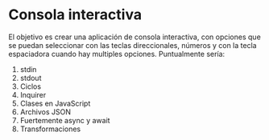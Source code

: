 # Consola interactiva

El objetivo es crear una aplicación de consola interactiva, con opciones que se puedan seleccionar con las teclas direccionales, números y con la tecla espaciadora cuando hay multiples opciones.
Puntualmente sería:

1. stdin
2. stdout
3. Ciclos
4. Inquirer
5. Clases en JavaScript
6. Archivos JSON
7. Fuertemente async y await
8. Transformaciones
